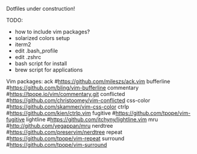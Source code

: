 Dotfiles under construction!

TODO:
- how to include vim packages?
- solarized colors setup
- iterm2
- edit .bash_profile
- edit .zshrc
- bash script for install
- brew script for applications


Vim packages:
ack #https://github.com/mileszs/ack.vim
bufferline #https://github.com/bling/vim-bufferline
commentary #https://tpope.io/vim/commentary.git
conflicted #https://github.com/christoomey/vim-conflicted
css-color #https://github.com/skammer/vim-css-color
ctrlp #https://github.com/kien/ctrlp.vim
fugitive #https://github.com/tpope/vim-fugitive
lightline #https://github.com/itchyny/lightline.vim
mru #http://github.com/yegappan/mru
nerdtree #https://github.com/preservim/nerdtree
repeat #https://github.com/tpope/vim-repeat
surround #https://github.com/tpope/vim-surround
